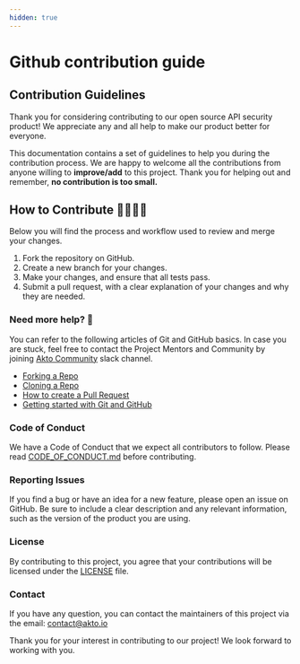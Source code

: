 ```yaml
---
hidden: true
---
```


# Github contribution guide

## Contribution Guidelines

Thank you for considering contributing to our open source API security product! We appreciate any and all help to make our product better for everyone.

This documentation contains a set of guidelines to help you during the contribution process. We are happy to welcome all the contributions from anyone willing to **improve/add** to this project. Thank you for helping out and remember, **no contribution is too small.**

## How to Contribute 👩‍💻👨‍💻

Below you will find the process and workflow used to review and merge your changes.

1. Fork the repository on GitHub.
2. Create a new branch for your changes.
3. Make your changes, and ensure that all tests pass.
4. Submit a pull request, with a clear explanation of your changes and why they are needed.

### Need more help? 🤔

You can refer to the following articles of Git and GitHub basics. In case you are stuck, feel free to contact the Project Mentors and Community by joining [Akto Community](https://akto.io/) slack channel.

* [Forking a Repo](https://help.github.com/en/github/getting-started-with-github/fork-a-repo)
* [Cloning a Repo](https://help.github.com/en/desktop/contributing-to-projects/creating-an-issue-or-pull-request)
* [How to create a Pull Request](https://opensource.com/article/19/7/create-pull-request-github)
* [Getting started with Git and GitHub](https://docs.github.com/en/get-started/git-basics)

### Code of Conduct

We have a Code of Conduct that we expect all contributors to follow. Please read [CODE\_OF\_CONDUCT.md](https://github.com/akto-api-security/community-edition/blob/master/CODE_OF_CONDUCT.md) before contributing.

### Reporting Issues

If you find a bug or have an idea for a new feature, please open an issue on GitHub. Be sure to include a clear description and any relevant information, such as the version of the product you are using.

### License

By contributing to this project, you agree that your contributions will be licensed under the [LICENSE](https://github.com/akto-api-security/community-edition/blob/master/LICENSE.md) file.

### Contact

If you have any question, you can contact the maintainers of this project via the email: [contact@akto.io](mailto:contact@akto.io)

Thank you for your interest in contributing to our project! We look forward to working with you.
